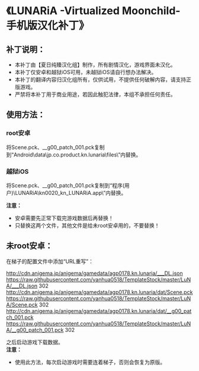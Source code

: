 # 《LUNARiA -Virtualized Moonchild- 手机版汉化补丁》

## 补丁说明：
 * 本补丁由【夏日纯臻汉化组】制作，所有剧情汉化，游戏界面未汉化。  
 * 本补丁仅安卓和越狱iOS可用，未越狱iOS请自行想办法解决。
 * 本补丁的翻译内容归汉化组所有，仅供试用，不提供任何破解内容，请支持正版游戏。  
 * 严禁将本补丁用于商业用途，若因此触犯法律，本组不承担任何责任。  

## 使用方法：
### root安卓
将Scene.pck、__g00_patch_001.pck复制到“Android\data\jp.co.product.kn.lunaria\files\”内替换。  

### 越狱iOS
将Scene.pck、__g00_patch_001.pck复制到“程序(用户)\LUNARiA\kn0020_kn_LUNARiA.app\”内替换。  

**注意：**
 * 安卓需要先正常下载完游戏数据后再替换！  
 * 只替换这两个文件，其他文件是给未root安卓用的，不要替换！  

## 未root安卓：
在梯子的配置文件中添加“URL重写”：  

http://cdn.anigema.jp/anigema/gamedata/agp0178.kn.lunaria/___DL.json https://raw.githubusercontent.com/yanhua0518/TemplateStock/master/LuNA/___DL.json 302  
http://cdn.anigema.jp/anigema/gamedata/agp0178.kn.lunaria/dat/Scene.pck https://raw.githubusercontent.com/yanhua0518/TemplateStock/master/LuNA/Scene.pck 302  
http://cdn.anigema.jp/anigema/gamedata/agp0178.kn.lunaria/dat/__g00_patch_001.pck https://raw.githubusercontent.com/yanhua0518/TemplateStock/master/LuNA/__g00_patch_001.pck 302  

之后启动游戏下载数据。  
**注意：**
 * 使用此方法，每次启动游戏时需要连着梯子，否则会恢复为原版。  
